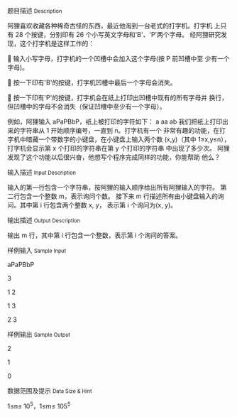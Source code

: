 <div class="panel panel-default">
<div class="area-title">
<span>
题目描述
<small>Description</small>
</span></div>
<div class="panel-body">

<p>阿狸喜欢收藏各种稀奇古怪的东西，最近他淘到一台老式的打字机。打字机 上只有 28 个按键，分别印有 26 个小写英文字母和'B'、'P'两个字母。 经阿狸研究发现，这个打字机是这样工作的：</p>
<p> 输入小写字母，打字机的一个凹槽中会加入这个字母(按 P 前凹槽中至 少有一个字母)。</p>
<p> 按一下印有'B'的按键，打字机凹槽中最后一个字母会消失。</p>
<p> 按一下印有'P'的按键，打字机会在纸上打印出凹槽中现有的所有字母并 换行，但凹槽中的字母不会消失（保证凹槽中至少有一个字母）。</p>
<p>例如，阿狸输入 aPaPBbP，纸上被打印的字符如下： a aa ab 我们把纸上打印出来的字符串从 1 开始顺序编号，一直到 n。打字机有一个 非常有趣的功能，在打字机中暗藏一个带数字的小键盘，在小键盘上输入两个数 (x,y)（其中 1≤x,y≤n），打字机会显示第 x 个打印的字符串在第 y 个打印的字符串 中出现了多少次。 阿狸发现了这个功能以后很兴奋，他想写个程序完成同样的功能，你能帮助 他么？</p>

</div>
</div>

<div class="panel panel-default">
<div class="area-title">
<span>
输入描述
<small>Input Description</small>
</span></div>
<div class="panel-body">
<p>输入的第一行包含一个字符串，按阿狸的输入顺序给出所有阿狸输入的字符。 第二行包含一个整数 m，表示询问个数。 接下来 m 行描述所有由小键盘输入的询问。其中第 i 行包含两个整数 x, y， 表示第 i 个询问为(x, y)。</p>

</div>
</div>
<div  class="panel panel-default">
<div class="area-title">
<span>
输出描述
<small>Output Description</small>
</span></div>
<div class="panel-body">

<p>输出 m 行，其中第 i 行包含一个整数，表示第 i 个询问的答案。&nbsp;</p>

</div>
</div>


<div class="panel panel-default">
<div class="area-title">
<span>
样例输入
<small>Sample Input</small>
</span></div>
<div class="panel-body">
<p>aPaPBbP</p>
<p>3</p>
<p>1 2</p>
<p>1 3</p>
<p>2 3</p>

</div>
</div>

<div class="panel panel-default">
<div class="area-title">
<span>
样例输出
<small>Sample Output</small>
</span></div>
<div class="panel-body">
<p>2</p>
<p>1</p>
<p>0 </p>

</div>
</div>

<div class="panel panel-default">
<div class="area-title">
<span>
数据范围及提示
<small>Data Size & Hint</small>
</span></div>
<div class="panel-body">
<p>1≤n≤ 10<sup>5</sup>，1≤m≤ 105<sup>5</sup></p>
</div>
</div>